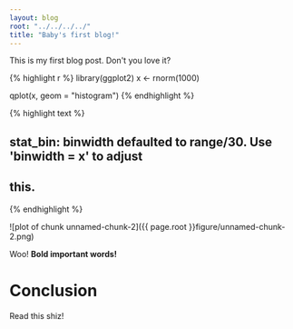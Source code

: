 ```yaml
---
layout: blog
root: "../../../../"
title: "Baby's first blog!"
---
```






This is my first blog post. Don't you love it?


{% highlight r %}
library(ggplot2)
x <- rnorm(1000)

qplot(x, geom = "histogram")
{% endhighlight %}



{% highlight text %}
## stat_bin: binwidth defaulted to range/30. Use 'binwidth = x' to adjust
## this.
{% endhighlight %}

![plot of chunk unnamed-chunk-2]({{ page.root }}figure/unnamed-chunk-2.png) 


Woo! **Bold important words!**


Conclusion
=========================
Read this shiz!
